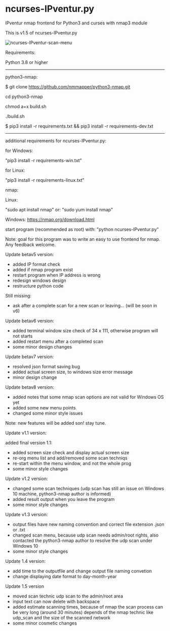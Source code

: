 # ncurses-IPventur.py
IPventur nmap frontend for Python3 and curses with nmap3 module

This is v1.5 of ncurses-IPventur.py


![ncurses-IPventur-scan-menu](https://user-images.githubusercontent.com/58075655/131166873-6a267414-4bd7-49c2-a300-e4dd9bb2dec3.png)




Requirements:

Python 3.8 or higher

-----------------------------------------------------------
python3-nmap:

$ git clone https://github.com/nmmapper/python3-nmap.git

cd python3-nmap

chmod a+x build.sh

./build.sh

$ pip3 install -r requirements.txt && pip3 install -r requirements-dev.txt

-----------------------------------------------------------

additional requirements for ncurses-IPventur.py:

for Windows:

"pip3 install -r requirements-win.txt"


for Linux:

"pip3 install -r requirements-linux.txt"


nmap:

Linux:

"sudo apt install nmap"
or:
"sudo yum install nmap"

Windows:
https://nmap.org/download.html


start program (recommended as root) with: "python ncurses-IPventur.py"

Note:
goal for this program was to write an easy to use frontend for nmap. Any feedback welcome.

Update betav5 version:

- added IP format check
- added if nmap program exist
- restart program when IP address is wrong
- redesign windows design
- restructure python code

Still missing:
- ask after a complete scan for a new scan or leaving... (will be soon in v6)

Update betav6 version:

- added terminal window size check of 34 x 111, otherwise program will not starts
- added restart menu after a completed scan
- some minor design changes

Update betav7 version:

- resolved json format saving bug
- added actual screen size, to windows size error message
- minor design change

Update betav8 version:

- added notes that some nmap scan options are not valid for Windows OS yet
- added some new menu points
- changed some minor style issues

Note: new features will be added son! stay tune.

Update v1.1 version:

added final version 1.1:

- added screen size check and display actual screen size
- re-org menu list and add/removed some scan techniqs
- re-start within the menu window, and not the whole prog
- some minor style changes

Update v1.2 version:

- changed some scan techniques (udp scan has still an issue on Windows 10 machine, python3-nmap author is informed)
- added result output when you leave the program
- some minor style changes

Update v1.3 version:

- output files have new naming convention and correct file extension .json or .txt
- changed scan menu, because udp scan needs admin/root rights, also contacted the python3-nmap author to resolve the udp scan under Windows 10
- some minor style changes

Update 1.4 version:

- add time to the outputfile and change output file naming convetion
- change displaying date format to day-month-year

Update 1.5 version

- moved scan technic udp scan to the admin/root area
- input text can now delete with backspace
- added estimate scanning times, because of nmap the scan process can be very long (around 30 minutes) depends of the nmap technic like udp_scan and the size of the scanned network
- some minor cosmetic changes
